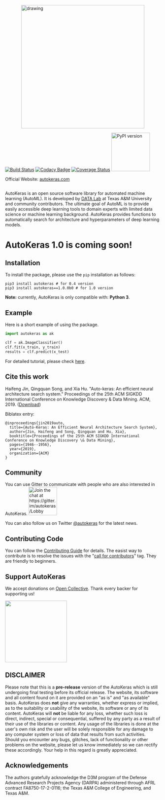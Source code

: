 <img src="https://autokeras.com/img/row_red.svg" alt="drawing" width="400px" style="display: block; margin-left: auto; margin-right: auto"/>

[![Build Status](https://travis-ci.org/keras-team/autokeras.svg?branch=master)](https://travis-ci.org/keras-team/autokeras)
[![Codacy Badge](https://api.codacy.com/project/badge/Grade/620bd322918c476aa33230ec911a4301)](https://www.codacy.com/app/jhfjhfj1/autokeras?utm_source=github.com&amp;utm_medium=referral&amp;utm_content=keras-team/autokeras&amp;utm_campaign=Badge_Grade)
[![Coverage Status](https://coveralls.io/repos/github/keras-team/autokeras/badge.svg)](https://coveralls.io/github/keras-team/autokeras)
<a href="https://badge.fury.io/py/autokeras"><img src="https://badge.fury.io/py/autokeras.svg" alt="PyPI version" style="width: 125px"></a>

Official Website: [autokeras.com](https://autokeras.com)

##

AutoKeras is an open source software library for automated machine learning (AutoML).
It is developed by <a href="http://faculty.cs.tamu.edu/xiahu/index.html" target="_blank" rel="nofollow">DATA Lab</a> at Texas A&M University and community contributors.
The ultimate goal of AutoML is to provide easily accessible deep learning tools to domain experts with limited data science or machine learning background.
AutoKeras provides functions to automatically search for architecture and hyperparameters of deep learning models.

# AutoKeras 1.0 is coming soon!

## Installation

To install the package, please use the `pip` installation as follows:

    pip3 install autokeras # for 0.4 version
    pip3 install autokeras==1.0.0b0 # for 1.0 version

**Note:** currently, AutoKeras is only compatible with: **Python 3**.

## Example

Here is a short example of using the package.

```python
import autokeras as ak

clf = ak.ImageClassifier()
clf.fit(x_train, y_train)
results = clf.predict(x_test)
```

For detailed tutorial, please check [here](https://autokeras.com/tutorial/).

## Cite this work

Haifeng Jin, Qingquan Song, and Xia Hu. "Auto-keras: An efficient neural architecture search system." Proceedings of the 25th ACM SIGKDD International Conference on Knowledge Discovery & Data Mining. ACM, 2019. ([Download](https://www.kdd.org/kdd2019/accepted-papers/view/auto-keras-an-efficient-neural-architecture-search-system))

Biblatex entry:

    @inproceedings{jin2019auto,
      title={Auto-Keras: An Efficient Neural Architecture Search System},
      author={Jin, Haifeng and Song, Qingquan and Hu, Xia},
      booktitle={Proceedings of the 25th ACM SIGKDD International Conference on Knowledge Discovery \& Data Mining},
      pages={1946--1956},
      year={2019},
      organization={ACM}
    }

## Community

You can use Gitter to communicate with people who are also interested in AutoKeras.
<a href="https://gitter.im/autokeras/Lobby?utm_source=badge&utm_medium=badge&utm_campaign=pr-badge&utm_content=badge"><img src="https://badges.gitter.im/autokeras/Lobby.svg" alt="Join the chat at https://gitter.im/autokeras/Lobby" style="width: 92px"></a>

You can also follow us on Twitter [@autokeras](https://twitter.com/autokeras) for the latest news.

## Contributing Code

You can follow the [Contributing Guide](https://autokeras.com/contributing/) for details.
The easist way to contribute is to resolve the issues with the "[call for contributors](https://github.com/keras-team/autokeras/labels/call%20for%20contributors)" tag.
They are friendly to beginners.

## Support AutoKeras

We accept donations on [Open Collective](https://opencollective.com/autokeras).
Thank every backer for supporting us!

<a href="https://opencollective.com/autokeras/donate" target="_blank">
  <img src="https://opencollective.com/autokeras/donate/button@2x.png?color=blue" width=200 />
</a>


## DISCLAIMER

Please note that this is a **pre-release** version of the AutoKeras which is still undergoing final testing before its official release. The website, its software and all content found on it are provided on an
"as is" and "as available" basis. AutoKeras does **not** give any warranties, whether express or implied, as to the suitability or usability of the website, its software or any of its content. AutoKeras will **not** be liable for any loss, whether such loss is direct, indirect, special or consequential, suffered by any party as a result of their use of the libraries or content. Any usage of the libraries is done at the user's own risk and the user will be solely responsible for any damage to any computer system or loss of data that results from such activities. Should you encounter any bugs, glitches, lack of functionality or
other problems on the website, please let us know immediately so we
can rectify these accordingly. Your help in this regard is greatly
appreciated.

## Acknowledgements

The authors gratefully acknowledge the D3M program of the Defense Advanced Research Projects Agency (DARPA) administered through AFRL contract FA8750-17-2-0116; the Texas A&M College of Engineering, and Texas A&M.
